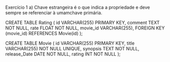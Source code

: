 Exercício 1
a) Chave estrangeira é o que indica a propriedade e deve sempre se referenciar à umamchave primária.


CREATE TABLE Rating (
		id VARCHAR(255) PRIMARY KEY,
    comment TEXT NOT NULL,
		rate FLOAT NOT NULL,
    movie_id VARCHAR(255),
    FOREIGN KEY (movie_id) REFERENCES Movie(id)
);

CREATE TABLE Movie (
		id VARCHAR(255) PRIMARY KEY,
    title VARCHAR(255) NOT NULL UNIQUE,
    synopsis TEXT NOT NULL,
    release_Date DATE NOT NULL,
    rating INT NOT NULL
);